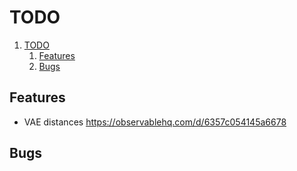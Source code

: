 # TODO

1. [TODO](#todo)
   1. [Features](#features)
   2. [Bugs](#bugs)

## Features

- VAE distances https://observablehq.com/d/6357c054145a6678


## Bugs

